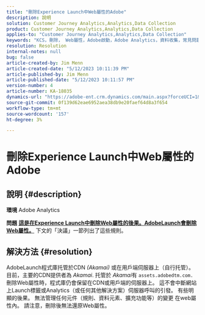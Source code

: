 ```yaml
---
title: "刪除Experience Launch中Web屬性的Adobe"
description: 說明
solution: Customer Journey Analytics,Analytics,Data Collection
product: Customer Journey Analytics,Analytics,Data Collection
applies-to: "Customer Journey Analytics,Analytics,Data Collection"
keywords: "KCS，刪除， Web屬性，Adobe啟動，Adobe Analytics，資料收集，常見問題集"
resolution: Resolution
internal-notes: null
bug: false
article-created-by: Jim Menn
article-created-date: "5/12/2023 10:11:39 PM"
article-published-by: Jim Menn
article-published-date: "5/12/2023 10:11:57 PM"
version-number: 4
article-number: KA-18035
dynamics-url: "https://adobe-ent.crm.dynamics.com/main.aspx?forceUCI=1&pagetype=entityrecord&etn=knowledgearticle&id=7a507ef6-11f1-ed11-8849-6045bd006295"
source-git-commit: 0f139d62eae6952aea38db9e20faef64d8a3f654
workflow-type: tm+mt
source-wordcount: '157'
ht-degree: 3%

---
```


# 刪除Experience Launch中Web屬性的Adobe

## 說明 {#description}


<b>環境</b>
Adobe Analytics

<b>問題</b>
<u><b>這是在Experience Launch中刪除Web屬性的後果。AdobeLaunch會刪除Web屬性。</b></u>
下文的「決議」一節列出了這些規則。


## 解決方法 {#resolution}


AdobeLaunch程式庫托管於CDN *(Akamai)* 或在用戶端伺服器上（自行托管）。
目前，主要的CDN提供者為 *Akamai*.
托管於 *Akamai*&#x200B;有 `assets.adobedtm.com.` 刪除Web屬性時，程式庫仍會保留在CDN或用戶端的伺服器上。
這不會中斷網站上Launch標籤或Analytics（或任何其他解決方案）伺服器呼叫的引發。
有些明顯的後果。
無法管理任何元件（規則、資料元素、擴充功能等）的變更 在web屬性內。
請注意，刪除後無法還原Web屬性。
